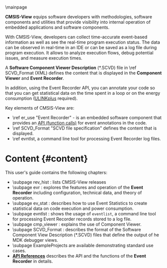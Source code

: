 ﻿\mainpage

**CMSIS-View** equips software developers with methodologies, software components and utilities that provide visibility into internal operation of embedded applications and software components.

With CMSIS-View, developers can collect time-accurate event-based information as well as see the real-time program execution status. The data can be observed in real-time in an IDE or can be saved as a log file during program execution. It allows to analyze  execution flows, debug potential issues, and measure execution times.

A **Software Component Viewer Description** (*.SCVD) file in \ref SCVD_Format (XML) defines the content that is displayed in the **Component Viewer** and **Event Recorder**.

In addition, using the Event Recorder API, you can annotate your
code so that you can get statistical data on the time spent in a loop or on the energy consumption
(<a href="https://developer.arm.com/Tools%20and%20Software/ULINKplus">ULINKplus</a> required).

Key elements of CMSIS-View are:
- \ref er_use "Event Recorder" - is an embedded software component that provides an [API (function calls)](modules.html) for event annotations in the code.
- \ref SCVD_Format "SCVD file specification" defines the content that is displayed.
- \ref evntlst, a command line tool for processing Event Recorder log files.

# Content {#content}

This user's guide contains the following chapters:

- \subpage rev_hist : lists CMSIS-View releases
- \subpage evr : explores the features and operation of the **Event Recorder** including
  configuration, technical data, and theory of operation.
- \subpage ev_stat : describes how to use Event Statistics to create statistical data on code execution and power consumption.
- \subpage evntlst : shows the usage of `eventlist`, a command line tool for processing Event Recorder records stored to a log file.
- \subpage cmp_viewer : explains the use of Component Viewer.
- \subpage SCVD_Format : describes the format of the Software Component View Description (*.SCVD) files that define the output of he MDK debugger views.
- \subpage ExampleProjects are available demonstrating standard use cases.
- **[API References](modules.html)** describes the API and the functions of the **Event Recorder** in details.
